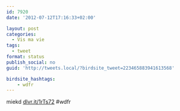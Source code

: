 ```yaml
---
id: 7920
date: '2012-07-12T17:16:33+02:00'

layout: post
categories:
  - Vis ma vie
tags:
  - tweet
format: status
publish_social: no
guid: 'http://tweets.local/?birdsite_tweet=223465883941613568'

birdsite_hashtags:
    - wdfr
---
```


miekd [dlvr.it/1rTs72](http://dlvr.it/1rTs72) #wdfr